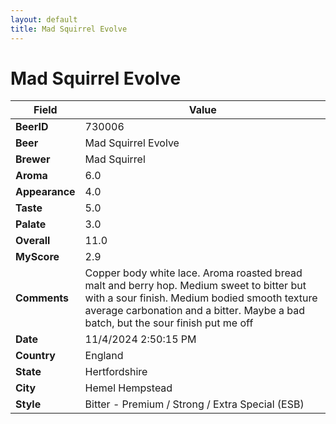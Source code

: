 ```yaml
---
layout: default
title: Mad Squirrel Evolve
---
```


# Mad Squirrel Evolve

| Field         | Value     |
|---------------|-----------|
| **BeerID** | 730006 |
| **Beer** | Mad Squirrel Evolve |
| **Brewer** | Mad Squirrel |
| **Aroma** | 6.0 |
| **Appearance** | 4.0 |
| **Taste** | 5.0 |
| **Palate** | 3.0 |
| **Overall** | 11.0 |
| **MyScore** | 2.9 |
| **Comments** | Copper body white lace.  Aroma roasted bread malt and berry hop. Medium sweet to bitter but with a  sour finish.  Medium bodied smooth texture average carbonation and a bitter.  Maybe a bad batch, but the sour finish put me off |
| **Date** | 11/4/2024 2:50:15 PM |
| **Country** | England |
| **State** | Hertfordshire |
| **City** | Hemel Hempstead |
| **Style** | Bitter - Premium / Strong / Extra Special (ESB) |
